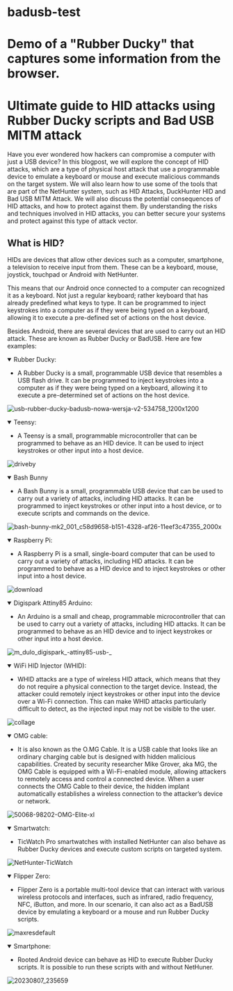 # badusb-test
# Demo of a **"Rubber Ducky"** that captures some information from the browser.


# Ultimate guide to HID attacks using Rubber Ducky scripts and Bad USB MITM attack

Have you ever wondered how hackers can compromise a computer with just a USB device? In this blogpost, we will explore the concept of HID attacks, which are a type of physical host attack that use a programmable device to emulate a keyboard or mouse and execute malicious commands on the target system. We will also learn how to use some of the tools that are part of the NetHunter system, such as HID Attacks, DuckHunter HID and Bad USB MITM Attack. We will also discuss the potential consequences of HID attacks, and how to protect against them. By understanding the risks and techniques involved in HID attacks, you can better secure your systems and protect against this type of attack vector.



## What is HID?

HIDs are devices that allow other devices such as a computer, smartphone, a television to receive input from them. These can be a keyboard, mouse, joystick, touchpad or Android with NetHunter.

This means that our Android once connected to a computer can recognized it as a keyboard. Not just a regular keyboard; rather keyboard that has already predefined what keys to type. It can be programmed to inject keystrokes into a computer as if they were being typed on a keyboard, allowing it to execute a pre-defined set of actions on the host device.

Besides Android, there are several devices that are used to carry out an HID attack. These are known as Rubber Ducky or BadUSB. Here are few examples:





<details open>
    <summary>Rubber Ducky:</summary>
    <ul>
        <li>A Rubber Ducky is a small, programmable USB device that resembles a USB flash drive. It can be programmed to inject keystrokes into a computer as if they were being typed on a keyboard, allowing it to execute a pre-determined set of actions on the host device.</li>
    </ul>
 </details>
 
![usb-rubber-ducky-badusb-nowa-wersja-v2-534758_1200x1200](https://github.com/MMVonnSeek/badusb-test/assets/89359847/c0769d0a-8897-4578-a458-995272d3ce48)

<details open>
    <summary>Teensy:</summary>
    <ul>
        <li>A Teensy is a small, programmable microcontroller that can be programmed to behave as an HID device. It can be used to inject keystrokes or other input into a host device.</li>
    </ul>
 </details>

![driveby](https://github.com/MMVonnSeek/badusb-test/assets/89359847/97aa802e-107d-4d3b-bfaa-0a619827c26b)


 <details open>
    <summary>Bash Bunny</summary>
    <ul>
        <li>A Bash Bunny is a small, programmable USB device that can be used to carry out a variety of attacks, including HID attacks. It can be programmed to inject keystrokes or other input into a host device, or to execute scripts and commands on the device.</li>
    </ul>
 </details>

![bash-bunny-mk2_001_c58d9658-b151-4328-af26-11eef3c47355_2000x](https://github.com/MMVonnSeek/badusb-test/assets/89359847/acdc7bd9-8d3d-4517-b048-a43cd7490d77)


 <details open>
    <summary>Raspberry Pi:</summary>
    <ul>
        <li> A Raspberry Pi is a small, single-board computer that can be used to carry out a variety of attacks, including HID attacks. It can be programmed to behave as a HID device and to inject keystrokes or other input into a host device.</li>
    </ul>
 </details>

![download](https://github.com/MMVonnSeek/badusb-test/assets/89359847/0354432f-053f-468c-9461-d95cf7cfb2e3)


 <details open>
    <summary>Digispark Attiny85 Arduino:</summary>
    <ul>
        <li>An Arduino is a small and cheap, programmable microcontroller that can be used to carry out a variety of attacks, including HID attacks. It can be programmed to behave as an HID device and to inject keystrokes or other input into a host device.</li>
    </ul>
 </details>

![m_dulo_digispark_-_attiny85_-_usb_-_](https://github.com/MMVonnSeek/badusb-test/assets/89359847/662cbbbf-6589-451b-ab78-a6427bee3944)


 <details open>
    <summary>WiFi HID Injector (WHID):</summary>
    <ul>
        <li>WHID attacks are a type of wireless HID attack, which means that they do not require a physical connection to the target device. Instead, the attacker could remotely inject keystrokes or other input into the device over a Wi-Fi connection. This can make WHID attacks particularly difficult to detect, as the injected input may not be visible to the user.</li>
    </ul>
 </details>

![collage](https://github.com/MMVonnSeek/badusb-test/assets/89359847/4f0cc29d-40e9-472e-8baf-0e26aa9b697d)


 <details open>
    <summary>OMG cable:</summary>
    <ul>
        <li>It is also known as the O.MG Cable. It is a USB cable that looks like an ordinary charging cable but is designed with hidden malicious capabilities. Created by security researcher Mike Grover, aka MG, the OMG Cable is equipped with a Wi-Fi-enabled module, allowing attackers to remotely access and control a connected device. When a user connects the OMG Cable to their device, the hidden implant automatically establishes a wireless connection to the attacker’s device or network.</li>
    </ul>
 </details>

![50068-98202-OMG-Elite-xl](https://github.com/MMVonnSeek/badusb-test/assets/89359847/0cd71395-47fd-4d1f-b375-4fab9b2ac881)


 <details open>
    <summary>Smartwatch:</summary>
    <ul>
        <li>TicWatch Pro smartwatches with installed NetHunter can also behave as Rubber Ducky devices and execute custom scripts on targeted system.</li>
    </ul>
 </details>

![NetHunter-TicWatch](https://github.com/MMVonnSeek/badusb-test/assets/89359847/b07abdb9-9724-4041-bd9c-7d0066d01a65)


  <details open>
    <summary>Flipper Zero:</summary>
    <ul>
        <li>Flipper Zero is a portable multi-tool device that can interact with various wireless protocols and interfaces, such as infrared, radio frequency, NFC, iButton, and more. In our scenario, it can also act as a BadUSB device by emulating a keyboard or a mouse and run Rubber Ducky scripts.</li>
    </ul>
 </details>

![maxresdefault](https://github.com/MMVonnSeek/badusb-test/assets/89359847/e2c3b7ed-0dfc-4186-ad65-a494515133c7)


 <details open>
    <summary>Smartphone:</summary>
    <ul>
        <li>Rooted Android device can behave as HID to execute Rubber Ducky scripts. It is possible to run these scripts with and without NetHuner.</li>
    </ul>
 </details>

![20230807_235659](https://github.com/MMVonnSeek/badusb-test/assets/89359847/31826073-5dc5-41ec-bd19-ea27f07cb228)

